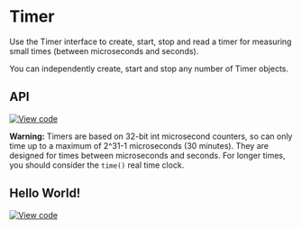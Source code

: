 # Timer

Use the Timer interface to create, start, stop and read a timer for measuring small times (between microseconds and seconds).

You can independently create, start and stop any number of Timer objects.

## API

[![View code](https://www.mbed.com/embed/?type=library)](https://docs.mbed.com/docs/mbed-os-api/en/mbed-os-5.3/api/classmbed_1_1Timer.html) 

<span class="warnings">**Warning:** Timers are based on 32-bit int microsecond counters, so can only time up to a maximum of 2^31-1 microseconds (30 minutes). They are designed for times between microseconds and seconds. For longer times, you should consider the `time()` real time clock. </span> 


## Hello World!

[![View code](https://www.mbed.com/embed/?url=https://developer.mbed.org/users/mbed_official/code/Timer_HelloWorld/)](https://developer.mbed.org/users/mbed_official/code/Timer_HelloWorld/file/27e1de20d3cb/main.cpp) 

